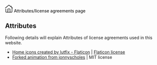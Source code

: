 <link rel="stylesheet" type="text/css" href="https://iamal.mooo.com/web-mark/stylesheet.css">
<wm><nav><a href="//iamal.mooo.com"><img src="/res/home.png" height="25px" /></a><a style="color:black;"> Attributes/license agreements page</a></nav></wm>
   
## Attributes
Following details will explain Attributes of license agreements
used in this website.
- <a href="https://www.flaticon.com/free-icons/home" title="home icons">Home icons created by lutfix - Flaticon</a> | <a href="/res/license.pdf">Flaticon license</a>
- <a href="https://codepen.io/jonnyscholes/pen/QbKPdZ">Forked animation from jonnyscholes</a> | MIT license
